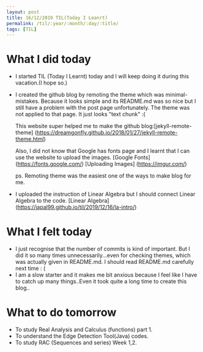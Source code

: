 ```yaml
---
layout: post
title: 16/12/2019 TIL(Today I Leanrt)
permalink: /til/:year/:month/:day/:title/
tags: [TIL]
---
```


# What I did today
- I started TIL (Today I Learnt) today and I will keep doing it during this vacation.(I hope so.)
  
- I created the github blog by remoting the theme which was minimal-mistakes. 
  Because it looks simple and its README.md was so nice but I still have a problem with the post page unfortunately.
  The theme was not applied to that page. It just looks "text chunk" :(
  
  This website super helped me to make the github blog:[jekyll-remote-theme] (https://dreamgonfly.github.io/2018/01/27/jekyll-remote-theme.html)
  
  Also, I did not know that Google has fonts page and I learnt that I can use the website to upload the images.
  [Google Fonts] (https://fonts.google.com/)
  [Uploading Images] (https://imgur.com/)
  
  ps. Remoting theme was the easiest one of the ways to make blog for me.
  
 - I uploaded the instruction of Linear Algebra but I should connect Linear Algebra to the code.
   [Linear Algebra] (https://japal99.github.io/til/2019/12/16/la-intro/)
 
 # What I felt today
 - I just recognise that the number of commits is kind of important. But I did it so many times unnecessarily...even for checking themes,
   which was actually given in README.md. I should read README.md carefully next time : (
 - I am a slow starter and it makes me bit anxious because I feel like I have to catch up many things..Even it took quite a long time to      create this blog..
 
 # What to do tomorrow
 - To study Real Analysis and Calculus (functions) part 1.
 - To understand the Edge Detection Tool(Java) codes.
 - To study RAC (Sequences and series) Week 1,2.
 

